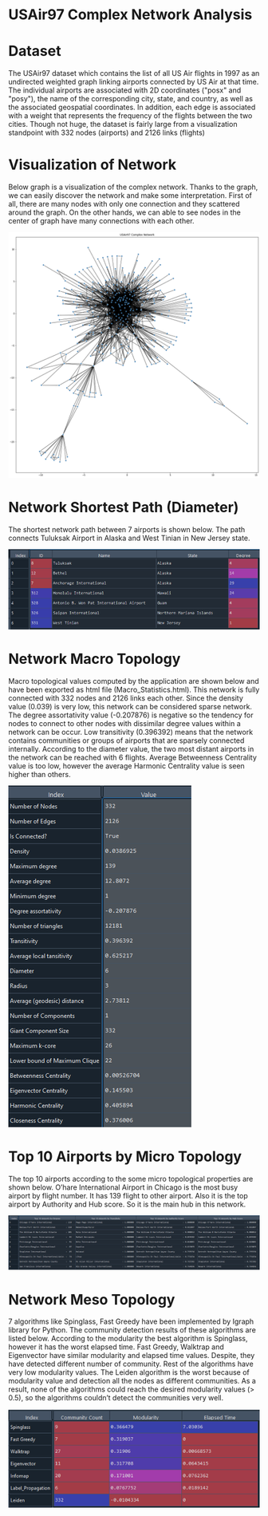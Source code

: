 # USAir97 Complex Network Analysis

# Dataset
The USAir97 dataset which contains the list of all US Air flights in 1997 as an undirected weighted graph linking airports connected by US Air at that time. The individual airports are associated with 2D coordinates ("posx" and "posy"), the name of the corresponding city, state, and country, as well as the associated geospatial coordinates. In addition, each edge is associated with a weight that represents the frequency of the flights between the two cities. Though not huge, the dataset is fairly large from a visualization standpoint with 332 nodes (airports) and 2126 links (flights)

# Visualization of Network
Below graph is a visualization of the complex network. Thanks to the graph, we can easily discover the network and make some interpretation. First of all, there are many nodes with only one connection and they scattered around the graph. On the other hands, we can able to see nodes in the center of graph have many connections with each other. 

![USAir97](https://github.com/MuhammetEmek/USAir97_Analysis/blob/main/images/UsAir97.png)

# Network Shortest Path (Diameter)
The shortest network path between 7 airports is shown below. The path connects Tuluksak Airport in Alaska and West Tinian in New Jersey state. 

![Diameter](https://github.com/MuhammetEmek/USAir97_Analysis/blob/main/images/Diameter.png)

# Network Macro Topology
Macro topological values computed by the application are shown below and have been exported as html file (Macro_Statistics.html). This network is fully connected with 332 nodes and 2126 links each other. Since the density value (0.039) is very low, this network can be considered sparse network. The degree assortativity value (-0.207876) is negative so the tendency for nodes to connect to other nodes with dissimilar degree values within a network can be occur. Low transitivity (0.396392) means that the network contains communities or groups of airports that are sparsely connected internally. According to the diameter value, the two most distant airports in the network can be reached with 6 flights. Average Betweenness Centrality value is too low, however the average Harmonic Centrality value is seen higher than others. 

![Macro](https://github.com/MuhammetEmek/USAir97_Analysis/blob/main/images/Macro_Results.png)

# Top 10 Airports by Micro Topology
The top 10 airports according to the some micro topological properties are shown below. O’hare International Airport in Chicago is the most busy airport by flight number. It has 139 flight to other airport. Also it is the top airport by Authority and Hub score. So it is the main hub in this network. 

![Micro](https://github.com/MuhammetEmek/USAir97_Analysis/blob/main/images/Top_10_Nodes.png)

# Network Meso Topology
7 algorithms like Spinglass, Fast Greedy have been implemented by Igraph library for Python. The community detection results of these algorithms are listed below. According to the modularity the best algorithm is Spinglass, however it has the worst elapsed time. Fast Greedy, Walktrap and Eigenvector have similar modularity and elapsed time values. Despite, they have detected different number of community. Rest of the algorithms have very low modularity values. The Leiden algorithm is the worst because of modularity value and detection all the nodes as different communities. As a result, none of the algorithms could reach the desired modularity values (> 0.5), so the algorithms couldn’t detect the communities very well.

![Meso](https://github.com/MuhammetEmek/USAir97_Analysis/blob/main/images/Meso_Results.png)
